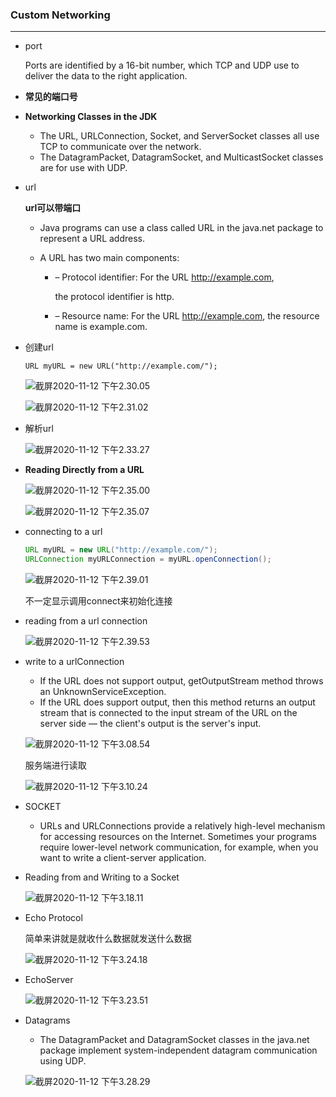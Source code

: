 ### Custom Networking

---

- port

  Ports are identified by a 16-bit number, which TCP and UDP use to deliver the data to the right application.

- **常见的端口号**

- **Networking Classes in the JDK**

  - The URL, URLConnection, Socket, and ServerSocket classes all use TCP to communicate over the network.
  - The DatagramPacket, DatagramSocket, and MulticastSocket classes are for use with UDP.

- url

  **url可以带端口**

  - Java programs can use a class called URL in the java.net package to represent a URL address.

  - A URL has two main components:

    - –  Protocol identifier: For the URL http://example.com,

      the protocol identifier is http.

    - –  Resource name: For the URL http://example.com, the resource name is example.com.

- 创建url

  `URL myURL = new URL("http://example.com/");`

  ![截屏2020-11-12 下午2.30.05](https://tva1.sinaimg.cn/large/0081Kckwgy1gkmdjgq66rj314k0qidle.jpg)

  ![截屏2020-11-12 下午2.31.02](https://tva1.sinaimg.cn/large/0081Kckwgy1gkmdkdoswrj31aa0notce.jpg)

- 解析url

  ![截屏2020-11-12 下午2.33.27](https://tva1.sinaimg.cn/large/0081Kckwgy1gkmdmw6gxfj31840r2dly.jpg)

- **Reading Directly from a URL**

  ![截屏2020-11-12 下午2.35.00](https://tva1.sinaimg.cn/large/0081Kckwgy1gkmdojr2ioj317y0gc0v7.jpg)

  ![截屏2020-11-12 下午2.35.07](https://tva1.sinaimg.cn/large/0081Kckwgy1gkmdoohqlfj313w0qaae1.jpg)

- connecting to a url

  ```java
  URL myURL = new URL("http://example.com/");
  URLConnection myURLConnection = myURL.openConnection();
  ```

  ![截屏2020-11-12 下午2.39.01](https://tva1.sinaimg.cn/large/0081Kckwgy1gkmdspfrdcj31840ny789.jpg)

  不一定显示调用connect来初始化连接

- reading from a url connection

  ![截屏2020-11-12 下午2.39.53](https://tva1.sinaimg.cn/large/0081Kckwgy1gkmdtlabxqj315k0qeq72.jpg)

- write to a urlConnection

  - If the URL does not support output, getOutputStream method throws an UnknownServiceException.
  - If the URL does support output, then this method returns an output stream that is connected to the input stream of the URL on the server side — the client's output is the server's input.

  ![截屏2020-11-12 下午3.08.54](https://tva1.sinaimg.cn/large/0081Kckwgy1gkmenshid5j31480tgq9s.jpg)

  服务端进行读取

  ![截屏2020-11-12 下午3.10.24](https://tva1.sinaimg.cn/large/0081Kckwgy1gkmepd1vsaj30x00aaac0.jpg)

- SOCKET

  - URLs and URLConnections provide a relatively high-level mechanism for accessing resources on the Internet. Sometimes your programs require lower-level network communication, for example, when you want to write a client-server application.

- Reading from and Writing to a Socket

  ![截屏2020-11-12 下午3.18.11](https://tva1.sinaimg.cn/large/0081Kckwgy1gkmexfz8itj316809i401.jpg)

- Echo Protocol

  简单来讲就是就收什么数据就发送什么数据

  ![截屏2020-11-12 下午3.24.18](https://tva1.sinaimg.cn/large/0081Kckwgy1gkmf3v9hh8j317a0o8dkq.jpg)

- EchoServer

  ![截屏2020-11-12 下午3.23.51](https://tva1.sinaimg.cn/large/0081Kckwgy1gkmf3cq5czj31ag0tidmx.jpg)

- Datagrams

  - The DatagramPacket and DatagramSocket classes in the java.net package implement system-independent datagram communication using UDP.

  ![截屏2020-11-12 下午3.28.29](https://tva1.sinaimg.cn/large/0081Kckwgy1gkmf897zt5j315g0hi41w.jpg)

  